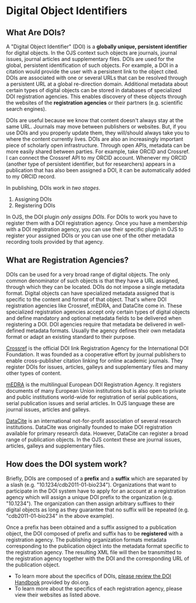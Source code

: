 # Digital Object Identifiers

## What Are DOIs?

A "Digital Object Identifier" (DOI) is a **globally unique, persistent identifier** for digital objects. In the OJS context such objects are journals, journal issues, journal articles and supplementary files. DOIs are used for the global, persistent identification of such objects. For example, a DOI in a citation would provide the user with a persistent link to the object cited. DOIs are associated with one or several URLs that can be resolved through a persistent URL at a global re-direction domain. Additional metadata about certain types of digital objects can be stored in databases of specialized DOI registration agencies. This enables discovery of these objects through the websites of the **registration agencies** or their partners (e.g. scientific search engines).

DOIs are useful because we know that content doesn't always stay at the same URL. Journals may move between publishers or websites. But, if you use DOIs and you properly update them, they will/should always take you to where the content currently lives. DOIs are also an increasingly important piece of scholarly open infrastructure. Through open APIs, metadata can be more easily shared between parties. For example, take ORCID and Crossref. I can connect the Crossref API to my ORCID account. Whenever my ORCID (another type of persistent identifier, but for researchers) appears in a publication that has also been assigned a DOI, it can be automatically added to my ORCID record.

In publishing, DOIs work in _two stages_.

   1. Assigning DOIs
   2. Registering DOIs

In OJS, the DOI plugin _only assigns DOIs_. For DOIs to work you have to register them with a DOI registration agency. Once you have a membership with a DOI registration agency, you can use their specific plugin in OJS to register your assigned DOIs or you can use one of the other metadata recording tools provided by that agency.

## What are Registration Agencies?

DOIs can be used for a very broad range of digital objects. The only common denominator of such objects is that they have a URL assigned, through which they can be located. DOIs do not impose a single metadata format. Digital objects can have specialized metadata assigned that is specific to the content and format of that object. That's where DOI registration agencies like Crossref, mEDRA, and DataCite come in. These specialized registration agencies accept only certain types of digital objects and define mandatory and optional metadata fields to be delivered when registering a DOI. DOI agencies require that metadata be delivered in well-defined metadata formats. Usually the agency defines their own metadata format or adapt an existing standard to their purpose.

[Crossref](https://www.crossref.org/) is the official DOI link Registration Agency for the International DOI Foundation. It was founded as a cooperative effort by journal publishers to enable cross-publisher citation linking for online academic journals. They register DOIs for issues, articles, galleys and supplementary files and many other types of content.

[mEDRA](https://www.medra.org/) is the multilingual European DOI Registration Agency. It registers documents of many European Union institutions but is also open to private and public institutions world-wide for registration of serial publications, serial publication issues and serial articles. In OJS language these are journal issues, articles and galleys.

[DataCite](https://www.datacite.org/) is an international not-for-profit association of several research institutions. DataCite was originally founded to make DOI registration available for primary research data. However, DataCite can register a broad range of publication objects. In the OJS context these are journal issues, articles, galleys and supplementary files.

## How does the DOI system work?

Briefly, DOIs are composed of a **prefix** and a **suffix** which are separated by a slash (e.g. "10.1234/cdb2011-01-bio234"). Organizations that want to participate in the DOI system have to apply for an account at a registration agency which will assign a unique DOI prefix to the organization (e.g. "10.1234"). The organization can then assign arbitrary suffixes to their digital objects as long as they guarantee that no suffix will be repeated (e.g. "cdb2011-01-bio234" in the above example).

Once a prefix has been obtained and a suffix assigned to a publication object, the DOI composed of prefix and suffix has to be **registered** with a registration agency. The publishing organization formats metadata corresponding to the publication object into the metadata format specific to the registration agency. The resulting XML file will then be transmitted to the registration agency together with the DOI and the corresponding URL of the publication object.

- To learn more about the specifics of DOIs, [please review the DOI Handbook](https://www.doi.org/hb.html) provided by doi.org.
- To learn more about the specifics of each registration agency, please view their websites as listed above. 

